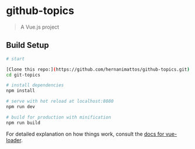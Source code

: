 # github-topics

> A Vue.js project

## Build Setup

``` bash
# start

[Clone this repo:](https://github.com/hernanimattos/github-topics.git)
cd git-topics

# install dependencies
npm install

# serve with hot reload at localhost:8080
npm run dev

# build for production with minification
npm run build
```

For detailed explanation on how things work, consult the [docs for vue-loader](http://vuejs.github.io/vue-loader).
